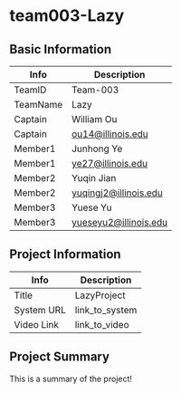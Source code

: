 # team003-Lazy

## Basic Information

|   Info      |        Description     |
| ----------- | ---------------------- |
| TeamID      |        Team-003        |
| TeamName    |          Lazy          |
| Captain     |        William Ou      |
| Captain     |    ou14@illinois.edu   |
| Member1     |        Junhong Ye      |
| Member1     |    ye27@illinois.edu   |
| Member2     |        Yuqin Jian      |
| Member2     | yuqingj2@illinois.edu  |
| Member3     |         Yuese Yu       |
| Member3     |  yueseyu2@illinois.edu |

## Project Information

|   Info      |        Description     |
| ----------- | ---------------------- |
|  Title      |       LazyProject      |
| System URL  |      link_to_system    |
| Video Link  |      link_to_video     |

## Project Summary

This is a summary of the project!

